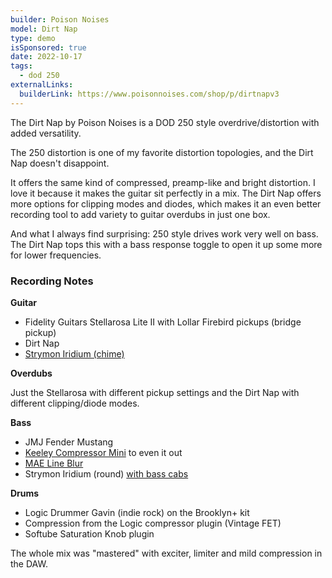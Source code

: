 ```yaml
---
builder: Poison Noises
model: Dirt Nap
type: demo
isSponsored: true
date: 2022-10-17
tags:
  - dod 250
externalLinks:
  builderLink: https://www.poisonnoises.com/shop/p/dirtnapv3
---
```


The Dirt Nap by Poison Noises is a DOD 250 style overdrive/distortion with added versatility.

The 250 distortion is one of my favorite distortion topologies, and the Dirt Nap doesn't disappoint.

It offers the same kind of compressed, preamp-like and bright distortion. I love it because it makes the guitar sit perfectly in a mix. The Dirt Nap offers more options for clipping modes and diodes, which makes it an even better recording tool to add variety to guitar overdubs in just one box.

And what I always find surprising: 250 style drives work very well on bass. The Dirt Nap tops this with a bass response toggle to open it up some more for lower frequencies.

### Recording Notes

**Guitar**

- Fidelity Guitars Stellarosa Lite II with Lollar Firebird pickups (bridge pickup)
- Dirt Nap
- [Strymon Iridium (chime)](/demos/strymon-iridium)

**Overdubs**

Just the Stellarosa with different pickup settings and the Dirt Nap with different clipping/diode modes.

**Bass**

- JMJ Fender Mustang
- [Keeley Compressor Mini](/demos/keeley-electronics-compressor-mini) to even it out
- [MAE Line Blur](/demos/mask-audio-electronics-line-blur)
- Strymon Iridium (round) [with bass cabs](/posts/strymon-iridium-bass-ownhammer-ir/)

**Drums**

- Logic Drummer Gavin (indie rock) on the Brooklyn+ kit
- Compression from the Logic compressor plugin (Vintage FET)
- Softube Saturation Knob plugin

The whole mix was "mastered" with exciter, limiter and mild compression in the DAW.
